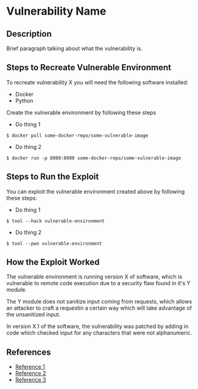 # Vulnerability Name

## Description

Brief paragraph talking about what the vulnerability is.

## Steps to Recreate Vulnerable Environment

To recreate vulnerability X you will need the following software installed:

* Docker
* Python

Create the vulnerable environment by following these steps

* Do thing 1
 ```
 $ docker pull some-docker-repo/some-vulnerable-image
 ```
* Do thing 2
```
$ docker run -p 8080:8080 some-docker-repo/some-vulnerable-image
````

## Steps to Run the Exploit

You can exploit the vulnerable environment created above by following these steps:

* Do thing 1
 ```
 $ tool --hack vulnerable-environment
 ```
* Do thing 2
```
$ tool --pwn vulnerable-environment
````

## How the Exploit Worked

The vulnerable environment is running version X of software, which is vulnerable to remote code execution due to a security flaw found in it's Y module.

The Y module does not sanitize input coming from requests, which allows an attacker to craft a requestin a certain way which will take advantage of the unsanitized input.

In version X.1 of the software, the vulnerability was patched by adding in code which checked input for any characters that were not alphanumeric.

## References

* [Reference 1](https://www.wikipedia.org)
* [Reference 2](https://www.wikipedia.org)
* [Reference 3](https://www.wikipedia.org)